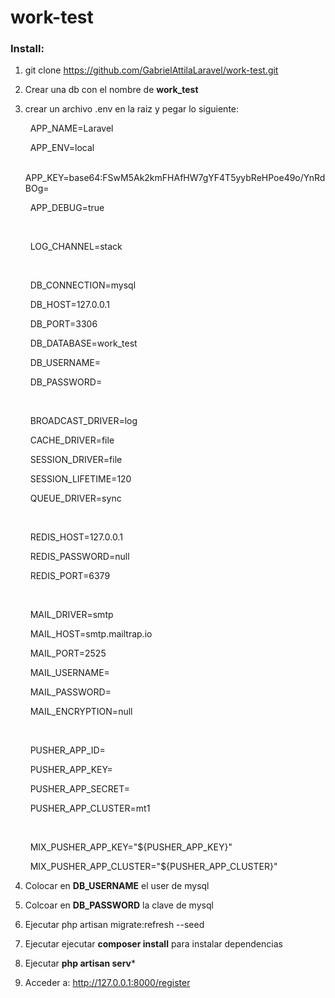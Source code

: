 # work-test #

### Install: ###

1. git clone  https://github.com/GabrielAttilaLaravel/work-test.git
2. Crear una db con el nombre de **work_test**
3. crear un archivo .env en la raiz y pegar lo siguiente:

    &nbsp;
    APP_NAME=Laravel
    
    &nbsp;
    APP_ENV=local
    
    &nbsp;
    APP_KEY=base64:FSwM5Ak2kmFHAfHW7gYF4T5yybReHPoe49o/YnRdBOg=
    
    &nbsp;
    APP_DEBUG=true
    
    &nbsp;
    
    &nbsp;
    LOG_CHANNEL=stack
    
    &nbsp;
    
    &nbsp;
    DB_CONNECTION=mysql
    
    &nbsp;
    DB_HOST=127.0.0.1
    
    &nbsp;
    DB_PORT=3306
    
    &nbsp;
    DB_DATABASE=work_test
    
    &nbsp;
    DB_USERNAME=
    
    &nbsp;
    DB_PASSWORD=
    
    &nbsp;
    
    &nbsp;
    BROADCAST_DRIVER=log
    
    &nbsp;
    CACHE_DRIVER=file
    
    &nbsp;
    SESSION_DRIVER=file
    
    &nbsp;
    SESSION_LIFETIME=120
    
    &nbsp;
    QUEUE_DRIVER=sync
    
    &nbsp;
    
    &nbsp;
    REDIS_HOST=127.0.0.1
    
    &nbsp;
    REDIS_PASSWORD=null
    
    &nbsp;
    REDIS_PORT=6379
    
    &nbsp;
    
    &nbsp;
    MAIL_DRIVER=smtp
    
    &nbsp;
    MAIL_HOST=smtp.mailtrap.io
    
    &nbsp;
    MAIL_PORT=2525
    
    &nbsp;
    MAIL_USERNAME=
    
    &nbsp;
    MAIL_PASSWORD=
    
    &nbsp;
    MAIL_ENCRYPTION=null
    
    &nbsp;
    
    &nbsp;
    PUSHER_APP_ID=
    
    &nbsp;
    PUSHER_APP_KEY=
    
    &nbsp;
    PUSHER_APP_SECRET=
    
    &nbsp;
    PUSHER_APP_CLUSTER=mt1
    
    &nbsp;
    
    &nbsp;
    MIX_PUSHER_APP_KEY="${PUSHER_APP_KEY}"
    
    &nbsp;
    MIX_PUSHER_APP_CLUSTER="${PUSHER_APP_CLUSTER}"

5. Colocar en **DB_USERNAME** el user de mysql
6. Colcoar en **DB_PASSWORD** la clave de mysql
7. Ejecutar php artisan migrate:refresh --seed
8. Ejecutar ejecutar **composer install** para instalar dependencias
9. Ejecutar **php artisan serv***
10. Acceder a: [http://127.0.0.1:8000/register ](http://127.0.0.1:8000/register)